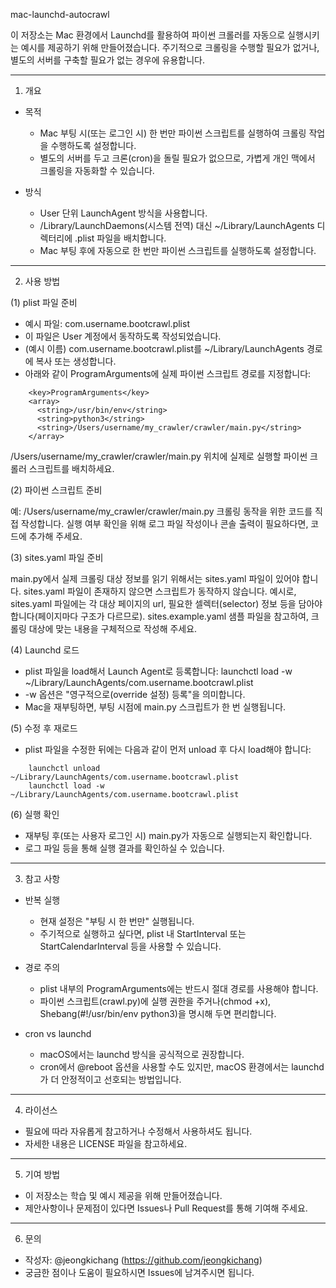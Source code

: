 mac-launchd-autocrawl

이 저장소는 Mac 환경에서 Launchd를 활용하여 파이썬 크롤러를 자동으로 실행시키는 예시를 제공하기 위해 만들어졌습니다.
주기적으로 크롤링을 수행할 필요가 없거나, 별도의 서버를 구축할 필요가 없는 경우에 유용합니다.

--------------------------------------------------------------------------------
1. 개요

 - 목적
   * Mac 부팅 시(또는 로그인 시) 한 번만 파이썬 스크립트를 실행하여 크롤링 작업을 수행하도록 설정합니다.
   * 별도의 서버를 두고 크론(cron)을 돌릴 필요가 없으므로, 가볍게 개인 맥에서 크롤링을 자동화할 수 있습니다.

 - 방식
   * User 단위 LaunchAgent 방식을 사용합니다.
   * /Library/LaunchDaemons(시스템 전역) 대신 ~/Library/LaunchAgents 디렉터리에 .plist 파일을 배치합니다.
   * Mac 부팅 후에 자동으로 한 번만 파이썬 스크립트를 실행하도록 설정합니다.

--------------------------------------------------------------------------------
2. 사용 방법

(1) plist 파일 준비
  - 예시 파일: com.username.bootcrawl.plist
  - 이 파일은 User 계정에서 동작하도록 작성되었습니다.
  - (예시 이름) com.username.bootcrawl.plist를 ~/Library/LaunchAgents 경로에 복사 또는 생성합니다.
  - 아래와 같이 ProgramArguments에 실제 파이썬 스크립트 경로를 지정합니다:
```
    <key>ProgramArguments</key>
    <array>
      <string>/usr/bin/env</string>
      <string>python3</string>
      <string>/Users/username/my_crawler/crawler/main.py</string>
    </array>
```

/Users/username/my_crawler/crawler/main.py 위치에 실제로 실행할 파이썬 크롤러 스크립트를 배치하세요.

(2) 파이썬 스크립트 준비

예: /Users/username/my_crawler/crawler/main.py
크롤링 동작을 위한 코드를 직접 작성합니다.
실행 여부 확인을 위해 로그 파일 작성이나 콘솔 출력이 필요하다면, 코드에 추가해 주세요.

(3) sites.yaml 파일 준비

main.py에서 실제 크롤링 대상 정보를 읽기 위해서는 sites.yaml 파일이 있어야 합니다.
sites.yaml 파일이 존재하지 않으면 스크립트가 동작하지 않습니다.
예시로, sites.yaml 파일에는 각 대상 페이지의 url, 필요한 셀렉터(selector) 정보 등을 담아야 합니다(페이지마다 구조가 다르므로).
sites.example.yaml 샘플 파일을 참고하여, 크롤링 대상에 맞는 내용을 구체적으로 작성해 주세요.

(4) Launchd 로드
  - plist 파일을 load해서 Launch Agent로 등록합니다:
    launchctl load -w ~/Library/LaunchAgents/com.username.bootcrawl.plist
  - -w 옵션은 "영구적으로(override 설정) 등록"을 의미합니다.
  - Mac을 재부팅하면, 부팅 시점에 main.py 스크립트가 한 번 실행됩니다.

(5) 수정 후 재로드
  - plist 파일을 수정한 뒤에는 다음과 같이 먼저 unload 후 다시 load해야 합니다:

```
    launchctl unload ~/Library/LaunchAgents/com.username.bootcrawl.plist
    launchctl load -w ~/Library/LaunchAgents/com.username.bootcrawl.plist
```

(6) 실행 확인
  - 재부팅 후(또는 사용자 로그인 시) main.py가 자동으로 실행되는지 확인합니다.
  - 로그 파일 등을 통해 실행 결과를 확인하실 수 있습니다.

--------------------------------------------------------------------------------
3. 참고 사항

 - 반복 실행
   * 현재 설정은 "부팅 시 한 번만" 실행됩니다.
   * 주기적으로 실행하고 싶다면, plist 내 StartInterval 또는 StartCalendarInterval 등을 사용할 수 있습니다.

 - 경로 주의
   * plist 내부의 ProgramArguments에는 반드시 절대 경로를 사용해야 합니다.
   * 파이썬 스크립트(crawl.py)에 실행 권한을 주거나(chmod +x), Shebang(#!/usr/bin/env python3)을 명시해 두면 편리합니다.

 - cron vs launchd
   * macOS에서는 launchd 방식을 공식적으로 권장합니다.
   * cron에서 @reboot 옵션을 사용할 수도 있지만, macOS 환경에서는 launchd가 더 안정적이고 선호되는 방법입니다.

--------------------------------------------------------------------------------
4. 라이선스

 - 필요에 따라 자유롭게 참고하거나 수정해서 사용하셔도 됩니다.
 - 자세한 내용은 LICENSE 파일을 참고하세요.

--------------------------------------------------------------------------------
5. 기여 방법

 - 이 저장소는 학습 및 예시 제공을 위해 만들어졌습니다.
 - 제안사항이나 문제점이 있다면 Issues나 Pull Request를 통해 기여해 주세요.

--------------------------------------------------------------------------------
6. 문의

 - 작성자: @jeongkichang (https://github.com/jeongkichang)
 - 궁금한 점이나 도움이 필요하시면 Issues에 남겨주시면 됩니다.
